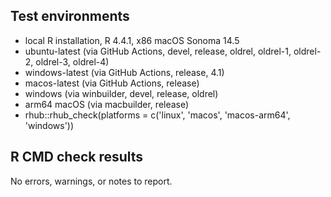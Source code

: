 ## Test environments

* local R installation, R 4.4.1, x86 macOS Sonoma 14.5
* ubuntu-latest (via GitHub Actions, devel, release, oldrel, oldrel-1, oldrel-2, oldrel-3, oldrel-4)
* windows-latest (via GitHub Actions, release, 4.1)
* macos-latest (via GitHub Actions, release)
* windows (via winbuilder, devel, release, oldrel)
* arm64 macOS (via macbuilder, release)
* rhub::rhub_check(platforms = c('linux', 'macos', 'macos-arm64', 'windows'))

## R CMD check results

No errors, warnings, or notes to report.

